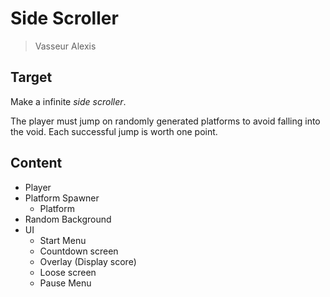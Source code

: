# Side Scroller

> Vasseur Alexis

## Target

Make a infinite _side scroller_.

The player must jump on randomly generated platforms to avoid falling into the void.
Each successful jump is worth one point.

## Content

- Player
- Platform Spawner
  - Platform
- Random Background
- UI
  - Start Menu
  - Countdown screen
  - Overlay (Display score)
  - Loose screen
  - Pause Menu
